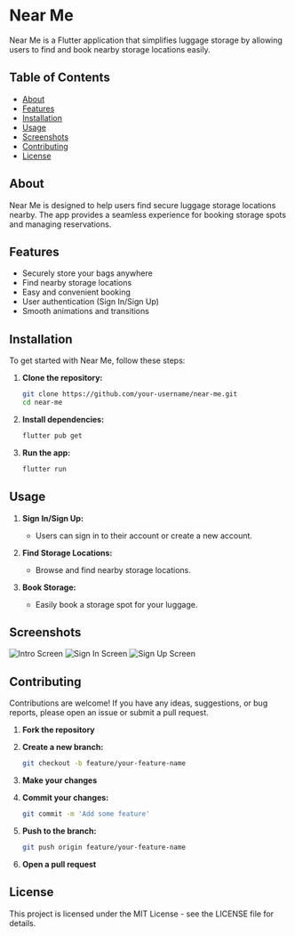 # Near Me

Near Me is a Flutter application that simplifies luggage storage by allowing users to find and book nearby storage locations easily.

## Table of Contents

- [About](#about)
- [Features](#features)
- [Installation](#installation)
- [Usage](#usage)
- [Screenshots](#screenshots)
- [Contributing](#contributing)
- [License](#license)

## About

Near Me is designed to help users find secure luggage storage locations nearby. The app provides a seamless experience for booking storage spots and managing reservations.

## Features

- Securely store your bags anywhere
- Find nearby storage locations
- Easy and convenient booking
- User authentication (Sign In/Sign Up)
- Smooth animations and transitions

## Installation

To get started with Near Me, follow these steps:

1. **Clone the repository:**

    ```bash
    git clone https://github.com/your-username/near-me.git
    cd near-me
    ```

2. **Install dependencies:**

    ```bash
    flutter pub get
    ```

3. **Run the app:**

    ```bash
    flutter run
    ```

## Usage

1. **Sign In/Sign Up:**
   - Users can sign in to their account or create a new account.
   
2. **Find Storage Locations:**
   - Browse and find nearby storage locations.

3. **Book Storage:**
   - Easily book a storage spot for your luggage.

## Screenshots

![Intro Screen](UI/intro_screen.png)
![Sign In Screen](UI/sign_in_screen.png)
![Sign Up Screen](UI/sign_up_screen.png)

## Contributing

Contributions are welcome! If you have any ideas, suggestions, or bug reports, please open an issue or submit a pull request.

1. **Fork the repository**
2. **Create a new branch:**

    ```bash
    git checkout -b feature/your-feature-name
    ```

3. **Make your changes**
4. **Commit your changes:**

    ```bash
    git commit -m 'Add some feature'
    ```

5. **Push to the branch:**

    ```bash
    git push origin feature/your-feature-name
    ```

6. **Open a pull request**

## License

This project is licensed under the MIT License - see the LICENSE file for details.
